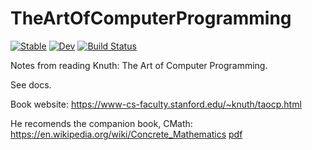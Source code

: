 # TheArtOfComputerProgramming

[![Stable](https://img.shields.io/badge/docs-stable-blue.svg)](https://tp2750.github.io/TheArtOfComputerProgramming.jl/stable/)
[![Dev](https://img.shields.io/badge/docs-dev-blue.svg)](https://tp2750.github.io/TheArtOfComputerProgramming.jl/dev/)
[![Build Status](https://github.com/tp2750/TheArtOfComputerProgramming.jl/actions/workflows/CI.yml/badge.svg?branch=main)](https://github.com/tp2750/TheArtOfComputerProgramming.jl/actions/workflows/CI.yml?query=branch%3Amain)

Notes from reading Knuth: The Art of Computer Programming.

See docs.

Book website: 
https://www-cs-faculty.stanford.edu/~knuth/taocp.html


He recomends the companion book, CMath: https://en.wikipedia.org/wiki/Concrete_Mathematics [pdf](https://www.csie.ntu.edu.tw/~r97002/temp/Concrete%20Mathematics%202e.pdf)
